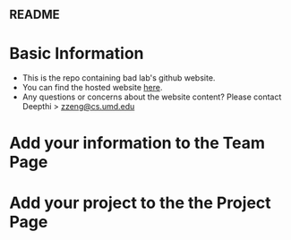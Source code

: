 ## README

# Basic Information

- This is the repo containing bad lab's github website.
- You can find the hosted website <a href="battle-data-lab.cs.umd.edu">here</a>.
- Any questions or concerns about the website content? Please contact Deepthi > zzeng@cs.umd.edu

# Add your information to the Team Page

# Add your project to the the Project Page
